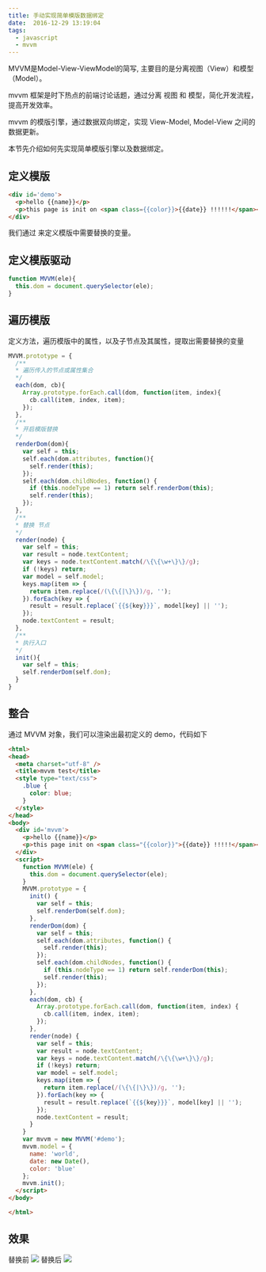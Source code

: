 ```yaml
---
title: 手动实现简单模版数据绑定
date:  2016-12-29 13:19:04
tags:
  - javascript
  - mvvm
---
```

MVVM是Model-View-ViewModel的简写, 主要目的是分离视图（View）和模型（Model）。

mvvm 框架是时下热点的前端讨论话题，通过分离 视图 和 模型，简化开发流程，提高开发效率。

mvvm 的模版引擎，通过数据双向绑定，实现 View-Model, Model-View 之间的数据更新。

本节先介绍如何先实现简单模版引擎以及数据绑定。

## 定义模版
```html
<div id='demo'>
  <p>hello {{name}}</p>
  <p>this page is init on <span class={{color}}>{{date}} !!!!!!</span></p>
</div>
```

我们通过 来定义模版中需要替换的变量。

## 定义模版驱动
```js
function MVVM(ele){
  this.dom = document.querySelector(ele);
}
```

## 遍历模版
定义方法，遍历模版中的属性，以及子节点及其属性，提取出需要替换的变量
```js
MVVM.prototype = {
  /**
  * 遍历传入的节点或属性集合
  */
  each(dom, cb){
    Array.prototype.forEach.call(dom, function(item, index){
      cb.call(item, index, item);
    });
  },
  /**
  * 开启模版替换
  */
  renderDom(dom){
    var self = this;
    self.each(dom.attributes, function(){
      self.render(this);
    });
    self.each(dom.childNodes, function() {
      if (this.nodeType == 1) return self.renderDom(this);
      self.render(this);
    });
  },
  /**
  * 替换 节点
  */
  render(node) {
    var self = this;
    var result = node.textContent;
    var keys = node.textContent.match(/\{\{\w+\}\}/g);
    if (!keys) return;
    var model = self.model;
    keys.map(item => {
      return item.replace(/(\{\{|\}\})/g, '');
    }).forEach(key => {
      result = result.replace(`{{${key}}}`, model[key] || '');
    });
    node.textContent = result;
  },
  /**
  * 执行入口
  */
  init(){
    var self = this;
    self.renderDom(self.dom);
  }
}
```

## 整合
通过 MVVM 对象，我们可以渲染出最初定义的 demo，代码如下
```html
<html>
<head>
  <meta charset="utf-8" />
  <title>mvvm test</title>
  <style type="text/css">
    .blue {
      color: blue;
    }
  </style>
</head>
<body>
  <div id='mvvm'>
    <p>hello {{name}}</p>
    <p>this page init on <span class="{{color}}">{{date}} !!!!!</span></p>
  </div>
  <script>
    function MVVM(ele) {
      this.dom = document.querySelector(ele);
    }
    MVVM.prototype = {
      init() {
        var self = this;
        self.renderDom(self.dom);
      },
      renderDom(dom) {
        var self = this;
        self.each(dom.attributes, function() {
          self.render(this);
        });
        self.each(dom.childNodes, function() {
          if (this.nodeType == 1) return self.renderDom(this);
          self.render(this);
        });
      },
      each(dom, cb) {
        Array.prototype.forEach.call(dom, function(item, index) {
          cb.call(item, index, item);
        });
      },
      render(node) {
        var self = this;
        var result = node.textContent;
        var keys = node.textContent.match(/\{\{\w+\}\}/g);
        if (!keys) return;
        var model = self.model;
        keys.map(item => {
          return item.replace(/(\{\{|\}\})/g, '');
        }).forEach(key => {
          result = result.replace(`{{${key}}}`, model[key] || '');
        });
        node.textContent = result;
      }
    }
    var mvvm = new MVVM('#demo');
    mvvm.model = {
      name: 'world',
      date: new Date(),
      color: 'blue'
    };
    mvvm.init();
  </script>
</body>

</html>
```
## 效果
替换前
![](http://ofn8y0v16.bkt.clouddn.com/WX20161229-150534@2x.png)
替换后
![](http://ofn8y0v16.bkt.clouddn.com/WX20161229-150553@2x.png)
